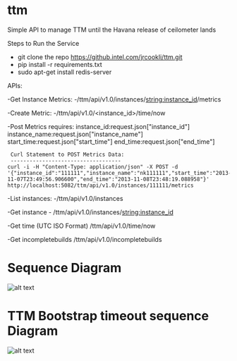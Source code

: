ttm
===

Simple API to manage TTM until the Havana release of ceilometer lands

Steps to Run the Service
  - git clone the repo https://github.intel.com/jrcookli/ttm.git
  - pip install -r requirements.txt
  - sudo apt-get install redis-server

APIs:

  -Get Instance Metrics:
     -/ttm/api/v1.0/instances/<string:instance_id>/metrics

  -Create Metric:
     -/ttm/api/v1.0/<instance_id>/time/now

  -Post Metrics requires: 
     instance_id:request.json["instance_id"]
     instance_name:request.json["instance_name"]
     start_time:request.json["start_time"]
     end_time:request.json["end_time"]

     Curl Statement to POST Metrics Data: 
     -----------------------------------
    curl -i -H "Content-Type: application/json" -X POST -d '{"instance_id":"111111","instance_name":"nk111111","start_time":"2013-11-07T23:49:56.906600","end_time":"2013-11-08T23:48:19.088958"}' http://localhost:5082/ttm/api/v1.0/instances/111111/metrics

   
  -List instances: 
    -/ttm/api/v1.0/instances

  -Get instance
    - /ttm/api/v1.0/instances/<string:instance_id>

  -Get time (UTC ISO Format)
      /ttm/api/v1.0/time/now

  -Get incompletebuilds
     /ttm/api/v1.0/incompletebuilds


Sequence Diagram
================
 
 ![alt text](https://github.intel.com/jrcookli/ttm/raw/master/etc/ttm_seq.jpg "Sequence Diagram for TTM")

 
TTM Bootstrap timeout sequence Diagram
======================================

 ![alt text](https://github.intel.com/jrcookli/ttm/raw/master/etc/ttm-timeout.jpg "Sequence Diagram for TTM - Bootstrap Timeout ")
